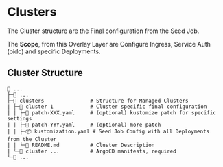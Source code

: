 # Clusters

<!--intro-start-->
The Cluster structure are the Final configuration from the Seed Job.

The **Scope**, from this Overlay Layer are Configure Ingress, Service Auth (oidc) and specific Deployments.  

<!--intro-end-->


## Cluster Structure

<!--structure-start-->
```
📁 ...
├─📁 ...
├─📁 clusters               # Structure for Managed Clusters
| ├─📁 cluster 1            # Cluster specific final configuration
| | ├─🎁 patch-XXX.yaml     # (optional) kustomize patch for specific settings
| | ├─🎁 patch-YYY.yaml     # (optional) more patch
| | ├─📦 kustomization.yaml # Seed Job Config with all Deployments from the Cluster 
| | └─📝 README.md          # Cluster Description  
| └─📁 cluster ...          # ArgoCD manifests, required 
└─📝 ...
```
<!--structure-end-->

